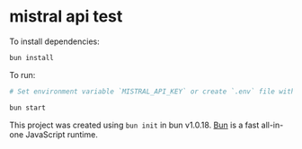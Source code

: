 # mistral api test

To install dependencies:

```bash
bun install
```

To run:

```bash
# Set environment variable `MISTRAL_API_KEY` or create `.env` file with the variable first.

bun start
```

This project was created using `bun init` in bun v1.0.18. [Bun](https://bun.sh) is a fast all-in-one JavaScript runtime.
